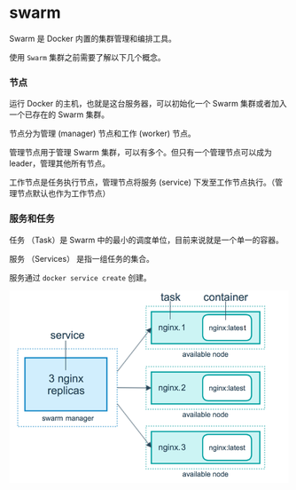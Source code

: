 # swarm

Swarm 是 Docker 内置的集群管理和编排工具。

使用 `Swarm` 集群之前需要了解以下几个概念。

### 节点

运行 Docker 的主机，也就是这台服务器，可以初始化一个 Swarm 集群或者加入一个已存在的 Swarm 集群。

节点分为管理 (manager) 节点和工作 (worker) 节点。

管理节点用于管理 Swarm 集群，可以有多个。但只有一个管理节点可以成为 leader，管理其他所有节点。

工作节点是任务执行节点，管理节点将服务 (service) 下发至工作节点执行。（管理节点默认也作为工作节点）

### 服务和任务

任务 （Task）是 Swarm 中的最小的调度单位，目前来说就是一个单一的容器。

服务 （Services） 是指一组任务的集合。

服务通过 `docker service create` 创建。

![services-diagram](../image/services-diagram.png)